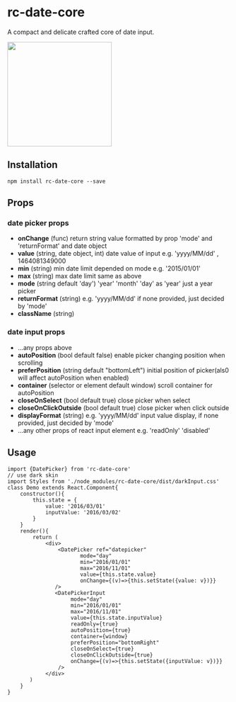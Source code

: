 # rc-date-core
A compact and delicate crafted core of date input.

<img src="http://7xib2u.com1.z0.glb.clouddn.com/daypicker.png" width="236"/>

## Installation
``` shell
npm install rc-date-core --save
```

## Props
### date picker props
- **onChange** (func) return string value formatted by prop 'mode' and 'returnFormat' and date object
- **value** (string, date object, int) date value of input e.g. 'yyyy/MM/dd' , 1464081349000
- **min** (string) min date limit depended on mode e.g. '2015/01/01'
- **max** (string) max date limit same as above
- **mode** (string default 'day')  'year' 'month' 'day' as 'year' just a year picker
- **returnFormat** (string) e.g. 'yyyy/MM/dd' if none provided, just decided by 'mode'
- **className** (string)

### date input props
- ...any props above
- **autoPosition** (bool default false) enable picker changing position when scrolling
- **preferPosition** (string default "bottomLeft") initial position of picker(als0 will affect autoPosition when enabled)
- **container** (selector or element default window) scroll container for autoPosition
- **closeOnSelect** (bool default true) close picker when select
- **closeOnClickOutside** (bool default true) close picker when click outside
- **displayFormat** (string) e.g. 'yyyy/MM/dd' input value display, if none provided, just decided by 'mode'
- ...any other props of react input element e.g. 'readOnly' 'disabled'


## Usage
```es6
import {DatePicker} from 'rc-date-core'
// use dark skin
import Styles from './node_modules/rc-date-core/dist/darkInput.css'
class Demo extends React.Component{
    constructor(){
        this.state = {
            value: '2016/03/01'
            inputValue: '2016/03/02'
        }
    }
    render(){
        return (
            <div>
                <DatePicker ref="datepicker"
                       mode="day"
                       min="2016/01/01"
                       max="2016/11/01"
                       value={this.state.value}
                       onChange={(v)=>{this.setState({value: v})}}
               />
               <DatePickerInput
                    mode="day"
                    min="2016/01/01"
                    max="2016/11/01"
                    value={this.state.inputValue}
                    readOnly={true}
                    autoPosition={true}
                    container={window}
                    preferPosition="bottomRight"
                    closeOnSelect={true}
                    closeOnClickOutside={true}
                    onChange={(v)=>{this.setState({inputValue: v})}}
                />
            </div>
       )
    }
}
```
